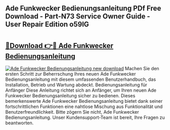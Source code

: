 ## Ade Funkwecker Bedienungsanleitung PDf Free Download - Part-N73 Service Owner Guide - User Repair Edition o59lG

# <h2><a href="http://df1jid.blite.top/?on=Ade+Funkwecker+Bedienungsanleitung">🔗Download 👉🔴 Ade Funkwecker Bedienungsanleitung</a></h2>

[![Ade Funkwecker Bedienungsanleitung new download](https://i.imgur.com/lujVjoI.png)](http://df1jid.blite.top/?on=Ade+Funkwecker+Bedienungsanleitung)
Machen Sie den ersten Schritt zur Beherrschung Ihres neuen Ade Funkwecker Bedienungsanleitung mit diesem umfassenden Benutzerhandbuch, das Installation, Betrieb und Wartung abdeckt. Bedienungsanleitung für Anfänger Diese Anleitung richtet sich an Anfänger, um Ihren neuen Ade Funkwecker Bedienungsanleitung sicher zu bedienen. Dieses bemerkenswerte Ade Funkwecker Bedienungsanleitung bietet dank seiner fortschrittlichen Funktionen eine nahtlose Mischung aus Funktionalität und Benutzerfreundlichkeit. Bitte zögern Sie nicht, Ade Funkwecker Bedienungsanleitung. Unser Kundensupport-Team ist bereit, Ihre Fragen zu beantworten.
